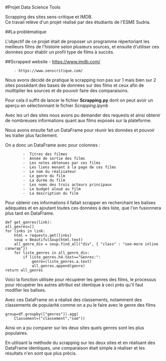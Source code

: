#Projet Data Science Tools

Scrapping des sites sens-critique et IMDB.  
Ce travail relève d'un projet réalisé par des étudiants de  l'ESME Sudria.

##La problématique

L'objectif de ce projet était de proposer un programme répertoriant les meilleurs films de l'histoire selon plusieurs sources, et ensuite d'utiliser ces données pour établir un profil type de films à succès.


##Scrapped website 
        - https://www.imdb.com/
        
        - https://www.senscritique.com/
Nous avons décidé de pratique le scrapping non pas sur 1 mais bien sur 2 sites 
possédant des bases de données sur des films et ceux afin de mutltiplier les sources et de pouvoir faire des comparaisons.


Pour cela il suffit de lancer le fichier **Scrapping.py** dont on peut avoir un aperçu en sélectionnant le fichier *Scrapping.ipynb*

Avec les url des sites nous avons pu demander des requests et ainsi obtenir de nombreuses informations quant aux films exposés sur la plateforme.

Nous avons ensuite fait un DataFrame pour réunir les données et pouvoir les traiter plus facilement.

On a donc un DataFrame avec pour colonnes :

            -  Titres des filmes
            -  Année de sortie des films
            -  Les notes obtenues par ces films
            -  Les liens menant à la page de ces films
            -  Le nom du réalisateur 
            -  Le genre du film
            -  La durée du film
            -  Les noms des trois acteurs principaux 
            -  Le budget aloué au film
            -  La description du film 

Pour obtenir ces informations il fallait scrapper en recherchant les balises adéquates et en ajoutant toutes ces données à des liste, que l'on fusionnera plus tard en DataFrame. 

    def get_genres(link):
    all_genres=[]
    for links in link:
        html = requests.get(links)
        soup = BeautifulSoup(html.text)
        all_genre_div = soup.find_all("div", { "class" : "see-more inline canwrap"})
        for liste_genres in all_genre_div:
            if liste_genres.h4.text=="Genres:":
                genre=(liste_genres.a.text)
                all_genres.append(genre)
    return all_genres

Voici la fonction utilisée pour récupérer les genres des films, le processus pour récupérer les autres attribut est identique à ceci près qu'il faut modifier les balises.

Avec ces DataFrame on a réalisé des classements, notamment des classements de popularité comme on a pu le faire avec le genre des films
            
    group=df.groupby(["genres"]).agg(
        Classement=("classement","sum"))

Ainsi on a pu comparer sur les deux sites quels genres sont les plus populaires.

En utilisant la méthode du scrapping sur les deux sites et en réalisant des DataFrame identiques, une comparaison était simple à réaliser et les résultats n'en sont que plus précis.
